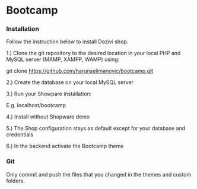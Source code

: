 # Bootcamp

### Installation
Follow the instruction below to install Dozivi shop.

1.) Clone the git repository to the desired location in your local PHP and MySQL server (MAMP, XAMPP, WAMP) using:

git clone https://github.com/harunselimanovic/bootcamp.git

2.) Create the database on your local MySQL server

3.) Run your Showpare installation: 

E.g. localhost/bootcamp

4.) Install without Shopware demo 

5.) The Shop configuration stays as default except for your database and credentials

6.) In the backend activate the Bootcamp theme

### Git

Only commit and push the files that you changed in the themes and custom folders.
